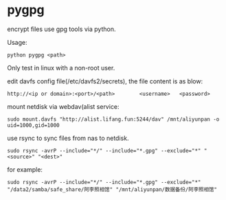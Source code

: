 # pygpg

encrypt files use gpg tools via python.



Usage:

```
python pygpg <path>
```

Only test in linux with a non-root user.


edit davfs config file(/etc/davfs2/secrets), 
the file content is as blow:
```
http://<ip or domain>:<port>/<path>        <username>   <password>
```


mount netdisk via webdav(alist service:
```
sudo mount.davfs "http://alist.lifang.fun:5244/dav" /mnt/aliyunpan -o uid=1000,gid=1000 
```

use rsync to sync files from nas to netdisk.
```
sudo rsync -avrP --include="*/" --include="*.gpg" --exclude="*" "<source>" "<dest>"
```
for example:
```
sudo rsync -avrP --include="*/" --include="*.gpg" --exclude="*" "/data2/samba/safe_share/阿李照相馆" "/mnt/aliyunpan/数据备份/阿李照相馆"
```